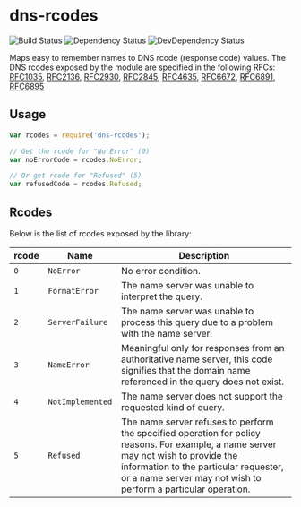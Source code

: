 # dns-rcodes

![Build Status](https://travis-ci.org/rsandor/dns-rcodes.svg?branch=master)
![Dependency Status](https://david-dm.org/rsandor/dns-rcodes.svg)
![DevDependency Status](https://david-dm.org/rsandor/dns-rcodes/dev-status.svg)

Maps easy to remember names to DNS rcode (response code) values. The DNS rcodes
exposed by the module are specified in the following RFCs:
[RFC1035](http://tools.ietf.org/html/rfc1035),
[RFC2136](http://tools.ietf.org/html/rfc2136),
[RFC2930](http://tools.ietf.org/html/rfc2930),
[RFC2845](http://www.iana.org/go/rfc2845),
[RFC4635](http://tools.ietf.org/html/rfc4635),
[RFC6672](http://tools.ietf.org/html/rfc6672),
[RFC6891](http://tools.ietf.org/html/rfc6891),
[RFC6895](http://tools.ietf.org/html/rfc6895)

## Usage

```js
var rcodes = require('dns-rcodes');

// Get the rcode for "No Error" (0)
var noErrorCode = rcodes.NoError;

// Or get rcode for "Refused" (5)
var refusedCode = rcodes.Refused;
```

## Rcodes

Below is the list of rcodes exposed by the library:

rcode | Name | Description
------|------|------------
`0` | `NoError` | No error condition.
`1` | `FormatError` | The name server was unable to interpret the query.
`2` | `ServerFailure` | The name server was unable to process this query due to a problem with the name server.
`3` | `NameError` | Meaningful only for responses from an authoritative name server, this code signifies that the domain name referenced in the query does not exist.
`4` | `NotImplemented` | The name server does not support the requested kind of query.
`5` | `Refused` | The name server refuses to perform the specified operation for policy reasons.  For example, a name server may not wish to provide the information to the particular requester, or a name server may not wish to perform a particular operation.
